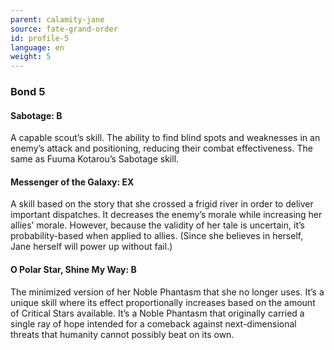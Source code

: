 ```yaml
---
parent: calamity-jane
source: fate-grand-order
id: profile-5
language: en
weight: 5
---
```


### Bond 5

#### Sabotage: B

A capable scout’s skill.
The ability to find blind spots and weaknesses in an enemy’s attack and positioning, reducing their combat effectiveness. The same as Fuuma Kotarou’s Sabotage skill.

#### Messenger of the Galaxy: EX

A skill based on the story that she crossed a frigid river in order to deliver important dispatches.
It decreases the enemy’s morale while increasing her allies’ morale.
However, because the validity of her tale is uncertain, it’s probability-based when applied to allies. (Since she believes in herself, Jane herself will power up without fail.)

#### O Polar Star, Shine My Way: B

The minimized version of her Noble Phantasm that she no longer uses.
It’s a unique skill where its effect proportionally increases based on the amount of Critical Stars available.
It’s a Noble Phantasm that originally carried a single ray of hope intended for a comeback against next-dimensional threats that humanity cannot possibly beat on its own.
